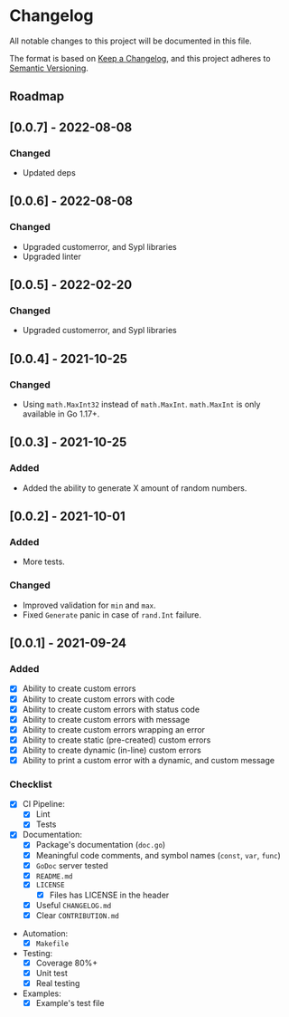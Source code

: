 # Changelog

All notable changes to this project will be documented in this file.

The format is based on [Keep a Changelog](https://keepachangelog.com/en/1.0.0/),
and this project adheres to [Semantic Versioning](https://semver.org/spec/v2.0.0.html).

## Roadmap

## [0.0.7] - 2022-08-08
### Changed
- Updated deps

## [0.0.6] - 2022-08-08
### Changed
- Upgraded customerror, and Sypl libraries
- Upgraded linter

## [0.0.5] - 2022-02-20
### Changed
- Upgraded customerror, and Sypl libraries


## [0.0.4] - 2021-10-25
### Changed
- Using `math.MaxInt32` instead of `math.MaxInt`. `math.MaxInt` is only available in Go 1.17+.

## [0.0.3] - 2021-10-25
### Added
- Added the ability to generate X amount of random numbers.

## [0.0.2] - 2021-10-01
### Added
- More tests.

### Changed
- Improved validation for `min` and `max`.
- Fixed `Generate` panic in case of `rand.Int` failure.

## [0.0.1] - 2021-09-24
### Added
- [x] Ability to create custom errors
- [x] Ability to create custom errors with code
- [x] Ability to create custom errors with status code
- [x] Ability to create custom errors with message
- [x] Ability to create custom errors wrapping an error
- [x] Ability to create static (pre-created) custom errors
- [x] Ability to create dynamic (in-line) custom errors
- [x] Ability to print a custom error with a dynamic, and custom message

### Checklist
- [x] CI Pipeline:
  - [x] Lint
  - [x] Tests
- [x] Documentation:
  - [x] Package's documentation (`doc.go`)
  - [x] Meaningful code comments, and symbol names (`const`, `var`, `func`)
  - [x] `GoDoc` server tested
  - [x] `README.md`
  - [x] `LICENSE`
    - [x] Files has LICENSE in the header
  - [x] Useful `CHANGELOG.md`
  - [x] Clear `CONTRIBUTION.md`
- Automation:
  - [x] `Makefile`
- Testing:
  - [x] Coverage 80%+
  - [x] Unit test
  - [x] Real testing
- Examples:
  - [x] Example's test file
